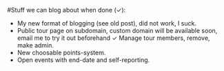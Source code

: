 #Stuff we can blog about when done (✓):

  - My new format of blogging (see old post), did not work, I suck.
  - Public tour page on subdomain, custom domain will be available soon, email me to try it out beforehand
  ✓ Manage tour members, remove, make admin.
  - New choosable points-system.
  - Open events with end-date and self-reporting.
